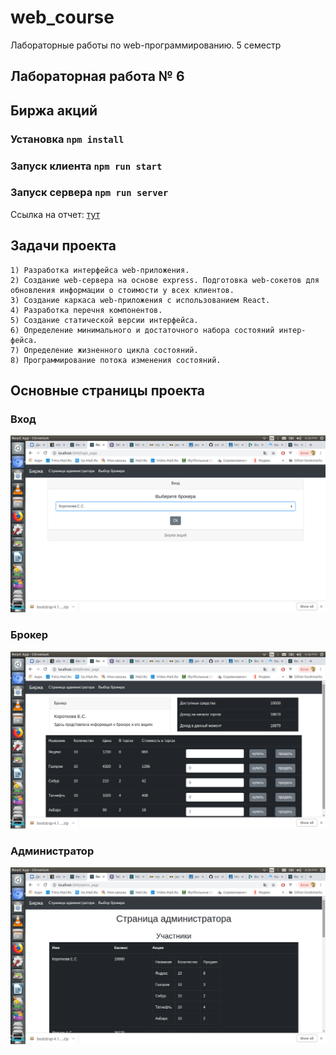 # web_course
Лабораторные работы по web-программированию. 5 семестр

## Лабораторная работа № 6
## Биржа акций

### Установка `npm install`
### Запуск клиента `npm run start`
### Запуск сервера `npm run server`


Ссылка на отчет: [тут](https://github.com/BykovIlya/web_course_exchange_2/blob/master/lr6_report.odt)

## Задачи проекта

   
    1) Разработка интерфейса web-приложения.
    2) Создание web-сервера на основе express. Подготовка web-сокетов для
    обновления информации о стоимости у всех клиентов.
    3) Создание каркаса web-приложения с использованием React.
    4) Разработка перечня компонентов.
    5) Создание статической версии интерфейса.
    6) Определение минимального и достаточного набора состояний интер-
    фейса.
    7) Определение жизненного цикла состояний.
    8) Программирование потока изменения состояний.

## Основные страницы проекта

### Вход

![1](https://github.com/BykovIlya/web_course_exchange_2/blob/master/lab6/Screenshot%20from%202018-11-16%2020-08-17.png)

### Брокер

![2](https://github.com/BykovIlya/web_course_exchange_2/blob/master/lab6/Screenshot%20from%202018-11-16%2020-08-42.png)

### Администратор

![3](https://github.com/BykovIlya/web_course_exchange_2/blob/master/lab6/Screenshot%20from%202018-11-16%2020-08-51.png)
